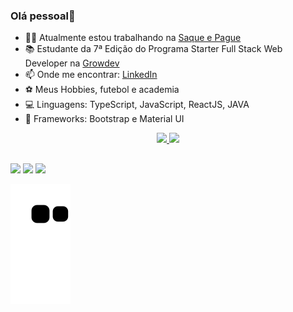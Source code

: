 ### Olá pessoal👋


- 👩‍💻 Atualmente estou trabalhando na <a target="_blank" href="https://www.saqueepague.com.br/">Saque e Pague</a>
- 📚 Estudante da 7ª Edição do Programa Starter Full Stack Web Developer na <a target="_blank" href="https://www.growdev.com.br/">Growdev</a>
- 📫 Onde me encontrar: <a target="_blank" href="https://www.linkedin.com/in/willy-da-silva-73430019b/">LinkedIn</a>
- ⚽ Meus Hobbies, futebol e academia 
- 💻 Linguagens: TypeScript, JavaScript, ReactJS, JAVA
- 🎯 Frameworks: Bootstrap e Material UI

<div align="center">
  <a href="https://github.com/willy-deve">
  <img height="180em" src="https://github-readme-stats.vercel.app/api?username=willy-deve&show_icons=true&theme=city_lights&include_all_commits=true&count_private=true"/>
  <img height="180em" src="https://github-readme-stats.vercel.app/api/top-langs/?username=willy-deve&layout=compact&langs_count=7&theme=city_lights"/>
</div>
  
##
  
<div> 
  <a href="https://www.instagram.com/_willydasilva/" target="_blank"><img src="https://img.shields.io/badge/-Instagram-%23E4405F?style=for-the-badge&logo=instagram&logoColor=white" target="_blank"></a>
  <a href = "willydasilva29@gmail.com"><img src="https://img.shields.io/badge/Gmail-D14836?style=for-the-badge&logo=gmail&logoColor=white" target="_blank"></a>
  <a href="https://www.linkedin.com/in/willy-da-silva-73430019b/" target="_blank"><img src="https://img.shields.io/badge/-LinkedIn-%230077B5?style=for-the-badge&logo=linkedin&logoColor=white" target="_blank"></a>
  
  
  ![Snake animation](https://github.com/willy-deve/willy-deve/blob/output/github-contribution-grid-snake.svg)
</div>
  
